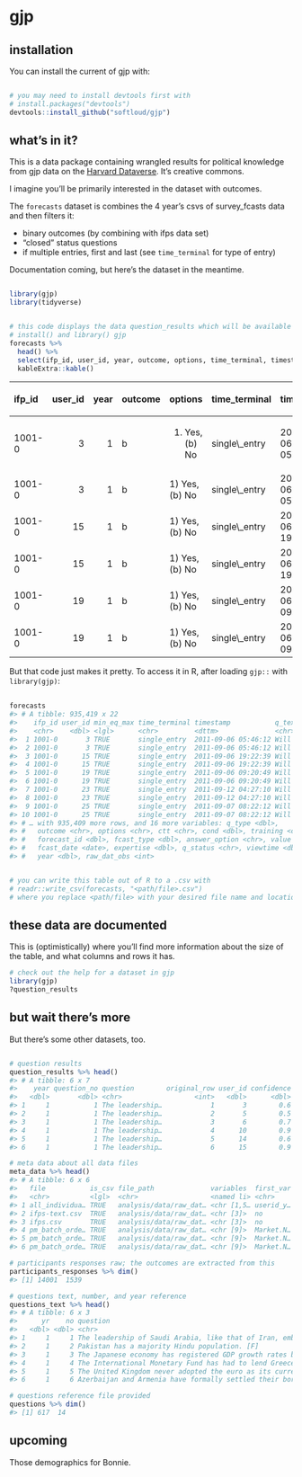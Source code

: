 
<!-- README.md is generated from README.Rmd. Please edit that file -->

# gjp

<!-- badges: start -->

<!-- badges: end -->

## installation

You can install the current of gjp with:

``` r

# you may need to install devtools first with
# install.packages("devtools")
devtools::install_github("softloud/gjp")
```

## what’s in it?

This is a data package containing wrangled results for political
knowledge from gjp data on the [Harvard
Dataverse](https://dataverse.harvard.edu/dataset.xhtml?persistentId=doi:10.7910/DVN/BPCDH5).
It’s creative commons.

I imagine you’ll be primarily interested in the dataset with outcomes.

The `forecasts` dataset is combines the 4 year’s csvs of survey\_fcasts
data and then filters it:

  - binary outcomes (by combining with ifps data set)
  - “closed” status questions
  - if multiple entries, first and last (see `time_terminal` for type of
    entry)

Documentation coming, but here’s the dataset in the meantime.

``` r

library(gjp)
library(tidyverse)


# this code displays the data question_results which will be available once you 
# install() and library() gjp
forecasts %>% 
  head() %>% 
  select(ifp_id, user_id, year, outcome, options, time_terminal, timestamp, q_type,  q_status) %>% # remove question text for formatting
  kableExtra::kable()
```

<table>

<thead>

<tr>

<th style="text-align:left;">

ifp\_id

</th>

<th style="text-align:right;">

user\_id

</th>

<th style="text-align:right;">

year

</th>

<th style="text-align:left;">

outcome

</th>

<th style="text-align:left;">

options

</th>

<th style="text-align:left;">

time\_terminal

</th>

<th style="text-align:left;">

timestamp

</th>

<th style="text-align:right;">

q\_type

</th>

<th style="text-align:left;">

q\_status

</th>

</tr>

</thead>

<tbody>

<tr>

<td style="text-align:left;">

1001-0

</td>

<td style="text-align:right;">

3

</td>

<td style="text-align:right;">

1

</td>

<td style="text-align:left;">

b

</td>

<td style="text-align:left;">

1)  Yes, (b) No
    </td>
    <td style="text-align:left;">
    single\_entry
    </td>
    <td style="text-align:left;">
    2011-09-06 05:46:12
    </td>
    <td style="text-align:right;">
    0
    </td>
    <td style="text-align:left;">
    closed
    </td>
    </tr>
    <tr>
    <td style="text-align:left;">
    1001-0
    </td>
    <td style="text-align:right;">
    3
    </td>
    <td style="text-align:right;">
    1
    </td>
    <td style="text-align:left;">
    b
    </td>
    <td style="text-align:left;">
    1)  Yes, (b) No
        </td>
        <td style="text-align:left;">
        single\_entry
        </td>
        <td style="text-align:left;">
        2011-09-06 05:46:12
        </td>
        <td style="text-align:right;">
        0
        </td>
        <td style="text-align:left;">
        closed
        </td>
        </tr>
        <tr>
        <td style="text-align:left;">
        1001-0
        </td>
        <td style="text-align:right;">
        15
        </td>
        <td style="text-align:right;">
        1
        </td>
        <td style="text-align:left;">
        b
        </td>
        <td style="text-align:left;">
        1)  Yes, (b) No
            </td>
            <td style="text-align:left;">
            single\_entry
            </td>
            <td style="text-align:left;">
            2011-09-06 19:22:39
            </td>
            <td style="text-align:right;">
            0
            </td>
            <td style="text-align:left;">
            closed
            </td>
            </tr>
            <tr>
            <td style="text-align:left;">
            1001-0
            </td>
            <td style="text-align:right;">
            15
            </td>
            <td style="text-align:right;">
            1
            </td>
            <td style="text-align:left;">
            b
            </td>
            <td style="text-align:left;">
            1)  Yes, (b) No
                </td>
                <td style="text-align:left;">
                single\_entry
                </td>
                <td style="text-align:left;">
                2011-09-06 19:22:39
                </td>
                <td style="text-align:right;">
                0
                </td>
                <td style="text-align:left;">
                closed
                </td>
                </tr>
                <tr>
                <td style="text-align:left;">
                1001-0
                </td>
                <td style="text-align:right;">
                19
                </td>
                <td style="text-align:right;">
                1
                </td>
                <td style="text-align:left;">
                b
                </td>
                <td style="text-align:left;">
                1)  Yes, (b) No
                    </td>
                    <td style="text-align:left;">
                    single\_entry
                    </td>
                    <td style="text-align:left;">
                    2011-09-06 09:20:49
                    </td>
                    <td style="text-align:right;">
                    0
                    </td>
                    <td style="text-align:left;">
                    closed
                    </td>
                    </tr>
                    <tr>
                    <td style="text-align:left;">
                    1001-0
                    </td>
                    <td style="text-align:right;">
                    19
                    </td>
                    <td style="text-align:right;">
                    1
                    </td>
                    <td style="text-align:left;">
                    b
                    </td>
                    <td style="text-align:left;">
                    1)  Yes, (b) No
                        </td>
                        <td style="text-align:left;">
                        single\_entry
                        </td>
                        <td style="text-align:left;">
                        2011-09-06 09:20:49
                        </td>
                        <td style="text-align:right;">
                        0
                        </td>
                        <td style="text-align:left;">
                        closed
                        </td>
                        </tr>
                        </tbody>
                        </table>

But that code just makes it pretty. To access it in R, after loading
`gjp::` with `library(gjp)`:

``` r
 
forecasts
#> # A tibble: 935,419 x 22
#>    ifp_id user_id min_eq_max time_terminal timestamp           q_text
#>    <chr>    <dbl> <lgl>      <chr>         <dttm>              <chr> 
#>  1 1001-0       3 TRUE       single_entry  2011-09-06 05:46:12 Will …
#>  2 1001-0       3 TRUE       single_entry  2011-09-06 05:46:12 Will …
#>  3 1001-0      15 TRUE       single_entry  2011-09-06 19:22:39 Will …
#>  4 1001-0      15 TRUE       single_entry  2011-09-06 19:22:39 Will …
#>  5 1001-0      19 TRUE       single_entry  2011-09-06 09:20:49 Will …
#>  6 1001-0      19 TRUE       single_entry  2011-09-06 09:20:49 Will …
#>  7 1001-0      23 TRUE       single_entry  2011-09-12 04:27:10 Will …
#>  8 1001-0      23 TRUE       single_entry  2011-09-12 04:27:10 Will …
#>  9 1001-0      25 TRUE       single_entry  2011-09-07 08:22:12 Will …
#> 10 1001-0      25 TRUE       single_entry  2011-09-07 08:22:12 Will …
#> # … with 935,409 more rows, and 16 more variables: q_type <dbl>,
#> #   outcome <chr>, options <chr>, ctt <chr>, cond <dbl>, training <chr>,
#> #   forecast_id <dbl>, fcast_type <dbl>, answer_option <chr>, value <dbl>,
#> #   fcast_date <date>, expertise <dbl>, q_status <chr>, viewtime <dbl>,
#> #   year <dbl>, raw_dat_obs <int>


# you can write this table out of R to a .csv with 
# readr::write_csv(forecasts, "<path/file>.csv") 
# where you replace <path/file> with your desired file name and location.
```

## these data are documented

This is (optimistically) where you’ll find more information about the
size of the table, and what columns and rows it has.

``` r
# check out the help for a dataset in gjp
library(gjp)
?question_results
```

## but wait there’s more

But there’s some other datasets, too.

``` r

# question results
question_results %>% head()
#> # A tibble: 6 x 7
#>    year question_no question        original_row user_id confidence outcome
#>   <dbl>       <dbl> <chr>                  <int>   <dbl>      <dbl>   <dbl>
#> 1     1           1 The leadership…            1       3        0.6       0
#> 2     1           1 The leadership…            2       5        0.5       1
#> 3     1           1 The leadership…            3       6        0.7       1
#> 4     1           1 The leadership…            4      10        0.9       1
#> 5     1           1 The leadership…            5      14        0.6       1
#> 6     1           1 The leadership…            6      15        0.9       1

# meta data about all data files
meta_data %>% head()
#> # A tibble: 6 x 6
#>   file           is_csv file_path              variables  first_var pk_flag
#>   <chr>          <lgl>  <chr>                  <named li> <chr>     <lgl>  
#> 1 all_individua… TRUE   analysis/data/raw_dat… <chr [1,5… userid_y… TRUE   
#> 2 ifps-text.csv  TRUE   analysis/data/raw_dat… <chr [3]>  no        FALSE  
#> 3 ifps.csv       TRUE   analysis/data/raw_dat… <chr [3]>  no        FALSE  
#> 4 pm_batch_orde… TRUE   analysis/data/raw_dat… <chr [9]>  Market.N… FALSE  
#> 5 pm_batch_orde… TRUE   analysis/data/raw_dat… <chr [9]>  Market.N… FALSE  
#> 6 pm_batch_orde… TRUE   analysis/data/raw_dat… <chr [9]>  Market.N… FALSE

# participants responses raw; the outcomes are extracted from this
participants_responses %>% dim()
#> [1] 14001  1539

# questions text, number, and year reference
questions_text %>% head()
#> # A tibble: 6 x 3
#>      yr    no question                                                     
#>   <dbl> <dbl> <chr>                                                        
#> 1     1     1 The leadership of Saudi Arabia, like that of Iran, embraces …
#> 2     1     2 Pakistan has a majority Hindu population. [F]                
#> 3     1     3 The Japanese economy has registered GDP growth rates between…
#> 4     1     4 The International Monetary Fund has had to lend Greece many …
#> 5     1     5 The United Kingdom never adopted the euro as its currency. […
#> 6     1     6 Azerbaijan and Armenia have formally settled their border di…

# questions reference file provided
questions %>% dim()
#> [1] 617  14
```

## upcoming

Those demographics for Bonnie.
